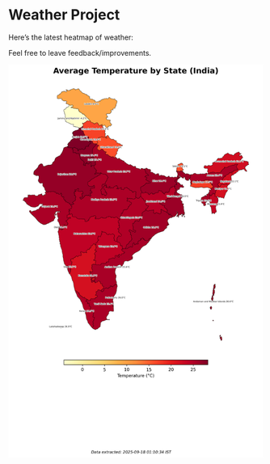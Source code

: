 # Weather Project

Here’s the latest heatmap of weather:

Feel free to leave feedback/improvements.

![India Heatmap](docs/assets/india_heatmap.png?v=CB0EB4)
